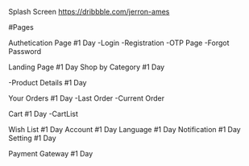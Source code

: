 Splash Screen
https://dribbble.com/jerron-ames


#Pages

Authetication Page #1 Day
-Login
-Registration
-OTP Page
-Forgot Password

Landing Page  #1 Day
Shop by Category #1 Day

-Product Details #1 Day

Your Orders #1 Day
-Last Order
-Current Order

Cart #1 Day
-CartList

Wish List #1 Day
Account #1 Day
Language #1 Day
Notification #1 Day
Setting #1 Day

Payment Gateway #1 Day

